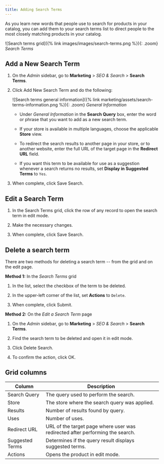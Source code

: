 ```yaml
---
title: Adding Search Terms
---
```


As you learn new words that people use to search for products in your catalog, you can add them to your search terms list to direct people to the most closely matching products in your catalog.

![Search terms grid]({% link images/images/search-terms.png %}){: .zoom}
_Search Terms_

## Add a New Search Term

1. On the _Admin_ sidebar, go to **Marketing** > _SEO & Search_ > **Search Terms**.

1. Click <span class="btn">Add New Search Term</span> and do the following:

    ![Search terms general information]({% link marketing/assets/search-terms-information.png %}){: .zoom}
    _General Information_

    - Under _General Information_ in the **Search Query** box, enter the word or phrase that you want to add as a new search term.

    - If your store is available in multiple languages, choose the applicable **Store** view.

    - To redirect the search results to another page in your store, or to another website, enter the full URL of the target page in the **Redirect URL** field.

    - If you want this term to be available for use as a suggestion whenever a search returns no results, set **Display in Suggested Terms** to `Yes`.

1. When complete, click <span class="btn">Save Search</span>.

## Edit a Search Term

1. In the Search Terms grid, click the row of any record to open the search term in edit mode.

1. Make the necessary changes.

1. When complete, click <span class="btn">Save Search</span>.

## Delete a search term

There are two methods for deleting a search term -- from the grid and on the edit page.

**Method 1:** In the _Search Terms_ grid

1. In the list, select the checkbox of the term to be deleted.

1. In the upper-left corner of the list, set **Actions** to `Delete`.

1. When complete, click <span class="btn">Submit</span>.

**Method 2:** On the _Edit a Search Term_ page

1. On the _Admin_ sidebar, go to **Marketing** > _SEO & Search_ > **Search Terms**.

1. Find the search term to be deleted and open it in edit mode.

1. Click <span class="btn">Delete Search</span>.

1. To confirm the action, click <span class="btn">OK</span>.

## Grid columns

|Column|Description|
|--- |--- |
|Search Query|The query used to perform the search.|
|Store|The store where the search query was applied.|
|Results|Number of results found by query.|
|Uses|Number of uses.|
|Redirect URL|URL of the target page where user was redirected after performing the search.|
|Suggested Terms|Determines if the query result displays suggested terms.|
|Actions|Opens the product in edit mode.|
